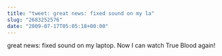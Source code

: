 ```yaml
---
title: "tweet: great news: fixed sound on my la"
slug: "2683252576"
date: "2009-07-17T05:05:18+00:00"
---
```

great news: fixed sound on my laptop. Now I can watch True Blood again!
